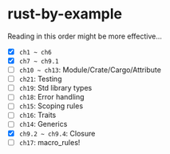 # rust-by-example

Reading in this order might be more effective...

- [x] `ch1 ~ ch6`
- [x] `ch7 ~ ch9.1`
- [ ] `ch10 ~ ch13`: Module/Crate/Cargo/Attribute
- [ ] `ch21`: Testing
- [ ] `ch19`: Std library types
- [ ] `ch18`: Error handling
- [ ] `ch15`: Scoping rules
- [ ] `ch16`: Traits
- [ ] `ch14`: Generics
- [x] `ch9.2 ~ ch9.4`: Closure
- [ ] `ch17`: macro_rules!